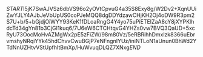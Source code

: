 $START$l5jK7SwAJVSz6dbVS96o2yOVtCpvuG4a35S8Exy8g/W2Dv2+XqnUUiZwYJLY4AJbJeVbUpUS0coPJeMQQ8dgDDYdzawCHjKH2Oj4oDW9R3pm2S7U+b/5+bGjdjOiWYY93KeK1fDLoaRngG4Y4yo75uPiETEIZaA8cY8jXYPKlhdcTd34gYn81b3CjGI1kuq6/7U6eW6CTCHtqvG4YHZs0vw7BVQ3QaUD+5xcRyU73OocMoHvAZMgWx2pE5zFiZW/98m80Vz/5eRBRihhDmxlzk8366uEbrvmshyNRqiYYk45hdChvvCwuBGjP7eNFngnIYUz/iniNTLoN1aUnun0BhWd2YTdNnUZHtvVStUpfhItBmXp/HuWvuqDLQZ7XNxg$END$